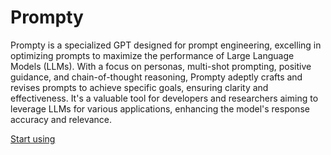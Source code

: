 # Prompty

Prompty is a specialized GPT designed for prompt engineering, excelling in optimizing prompts to maximize the performance of Large Language Models (LLMs). With a focus on personas, multi-shot prompting, positive guidance, and chain-of-thought reasoning, Prompty adeptly crafts and revises prompts to achieve specific goals, ensuring clarity and effectiveness. It's a valuable tool for developers and researchers aiming to leverage LLMs for various applications, enhancing the model's response accuracy and relevance.

[Start using](https://chat.openai.com/g/g-aZLV4vji6-prompty)